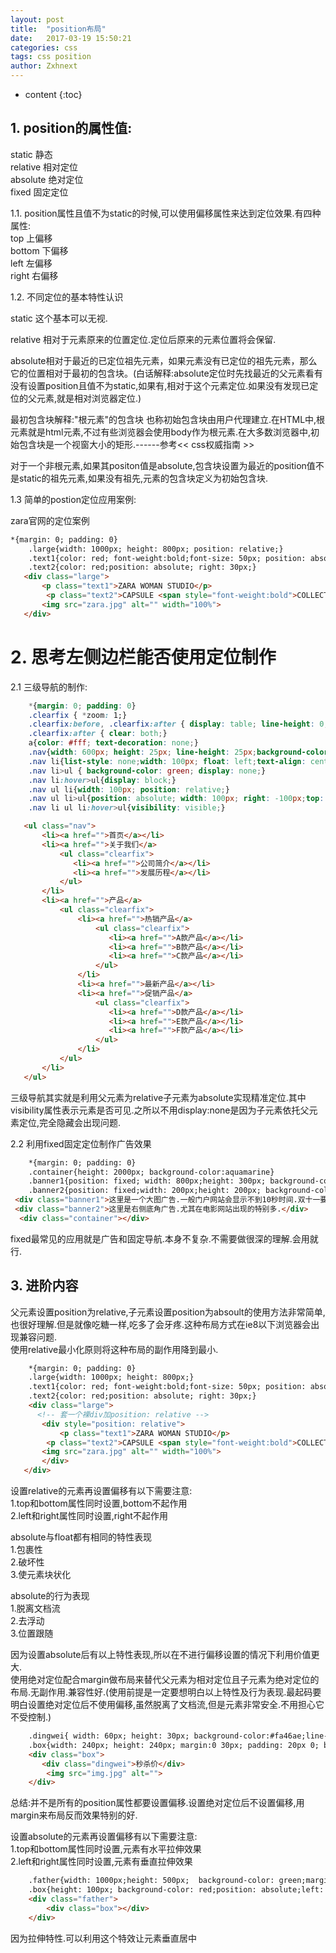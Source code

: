 ```yaml
---
layout: post
title:  "position布局"
date:   2017-03-19 15:50:21
categories: css
tags: css position
author: Zxhnext
---
```


* content
{:toc}
## 1. position的属性值:

static 静态  
relative 相对定位  
absolute 绝对定位  
fixed 固定定位  

1.1. position属性且值不为static的时候,可以使用偏移属性来达到定位效果.有四种属性:  
top 上偏移  
bottom 下偏移  
left 左偏移  
right 右偏移  



1.2. 不同定位的基本特性认识  

static 这个基本可以无视.  

relative 相对于元素原来的位置定位.定位后原来的元素位置将会保留.  

absolute相对于最近的已定位祖先元素，如果元素没有已定位的祖先元素，那么它的位置相对于最初的包含块。(白话解释:absolute定位时先找最近的父元素看有没有设置position且值不为static,如果有,相对于这个元素定位.如果没有发现已定位的父元素,就是相对浏览器定位.)  

最初包含块解释:"根元素"的包含块 也称初始包含块由用户代理建立.在HTML中,根元素就是html元素,不过有些浏览器会使用body作为根元素.在大多数浏览器中,初始包含块是一个视窗大小的矩形.------参考<< css权威指南 >>  

对于一个非根元素,如果其positon值是absolute,包含块设置为最近的position值不是static的祖先元素,如果没有祖先,元素的包含块定义为初始包含块.  

1.3 简单的postion定位应用案例:  

zara官网的定位案例  
```html
*{margin: 0; padding: 0}
    .large{width: 1000px; height: 800px; position: relative;}
    .text1{color: red; font-weight:bold;font-size: 50px; position: absolute; right: 30px; top: 30px;}
    .text2{color: red;position: absolute; right: 30px;}
   <div class="large">
       <p class="text1">ZARA WOMAN STUDIO</p>
        <p class="text2">CAPSULE <span style="font-weight:bold">COLLECTION /</span> 2016</p>
       <img src="zara.jpg" alt="" width="100%">
   </div>
```
# 2. 思考左侧边栏能否使用定位制作

2.1 三级导航的制作:  
```css
    *{margin: 0; padding: 0}
    .clearfix { *zoom: 1;} 
    .clearfix:before, .clearfix:after { display: table; line-height: 0; content: "";}
    .clearfix:after { clear: both;}
    a{color: #fff; text-decoration: none;}
    .nav{width: 600px; height: 25px; line-height: 25px;background-color: #08c;}
    .nav li{list-style: none;width: 100px; float: left;text-align: center;}
    .nav li>ul { background-color: green; display: none;}
    .nav li:hover>ul{display: block;}
    .nav ul li{width: 100px; position: relative;}
    .nav ul li>ul{position: absolute; width: 100px; right: -100px;top: 0; background-color: orange;visibility: hidden;}
    .nav li ul li:hover>ul{visibility: visible;}
```

```html
   <ul class="nav">
       <li><a href="">首页</a></li>
       <li><a href="">关于我们</a>
           <ul class="clearfix">
              <li><a href="">公司简介</a></li> 
              <li><a href="">发展历程</a></li> 
           </ul>
       </li>
       <li><a href="">产品</a>
           <ul class="clearfix">
               <li><a href="">热销产品</a>
                   <ul class="clearfix">
                      <li><a href="">A款产品</a></li> 
                      <li><a href="">B款产品</a></li> 
                      <li><a href="">C款产品</a></li> 
                   </ul>
               </li>
               <li><a href="">最新产品</a></li> 
               <li><a href="">促销产品</a>
                   <ul class="clearfix">
                      <li><a href="">D款产品</a></li> 
                      <li><a href="">E款产品</a></li> 
                      <li><a href="">F款产品</a></li> 
                   </ul>
               </li>
           </ul>
       </li>
   </ul>
```
三级导航其实就是利用父元素为relative子元素为absolute实现精准定位.其中visibility属性表示元素是否可见.之所以不用display:none是因为子元素依托父元素定位,完全隐藏会出现问题.  

2.2 利用fixed固定定位制作广告效果  
```html
    *{margin: 0; padding: 0}
    .container{height: 2000px; background-color:aquamarine}
    .banner1{position: fixed; width: 800px;height: 300px; background-color: antiquewhite; margin: auto; left: 0px; right: 0px;top: 50px;}
    .banner2{position: fixed;width: 200px;height: 200px; background-color: yellow;bottom: 0;right: 0;}
 <div class="banner1">这里是一个大图广告.一般门户网站会显示不到10秒时间.双十一要到了.这种广告随时会出现</div>
 <div class="banner2">这里是右侧底角广告.尤其在电影网站出现的特别多.</div>
  <div class="container"></div>
```
fixed最常见的应用就是广告和固定导航.本身不复杂.不需要做很深的理解.会用就行.

## 3. 进阶内容

父元素设置position为relative,子元素设置position为absoult的使用方法非常简单,也很好理解.但是就像吃糖一样,吃多了会牙疼.这种布局方式在ie8以下浏览器会出现兼容问题.  
使用relative最小化原则将这种布局的副作用降到最小.
```html
    *{margin: 0; padding: 0}
    .large{width: 1000px; height: 800px;}
    .text1{color: red; font-weight:bold;font-size: 50px; position: absolute; right: 30px; top: 30px;}
    .text2{color: red;position: absolute; right: 30px;}
    <div class="large">
      <!-- 套一个裸div加position: relative -->
       <div style="position: relative">
           <p class="text1">ZARA WOMAN STUDIO</p>
        <p class="text2">CAPSULE <span style="font-weight:bold">COLLECTION /</span> 2016</p>
       <img src="zara.jpg" alt="" width="100%">
       </div>
   </div>
```
设置relative的元素再设置偏移有以下需要注意:  
1.top和bottom属性同时设置,bottom不起作用  
2.left和right属性同时设置,right不起作用  

absolute与float都有相同的特性表现  
1.包裹性  
2.破坏性  
3.使元素块状化  

absolute的行为表现  
1.脱离文档流  
2.去浮动  
3.位置跟随  

因为设置absolute后有以上特性表现,所以在不进行偏移设置的情况下利用价值更大.  
使用绝对定位配合margin做布局来替代父元素为相对定位且子元素为绝对定位的布局.无副作用.兼容性好.(使用前提是一定要想明白以上特性及行为表现.最起码要明白设置绝对定位后不使用偏移,虽然脱离了文档流,但是元素非常安全.不用担心它不受控制.)
```html
    .dingwei{ width: 60px; height: 30px; background-color:#fa46ae;line-height: 30px;color: #fff;text-align: center;position: absolute; margin-top: -20px;margin-left:160px;}
    .box{width: 240px; height: 240px; margin:0 30px; padding: 20px 0; border: 2px solid red;}
    <div class="box">
       <div class="dingwei">秒杀价</div>
        <img src="img.jpg" alt="">
    </div>
```
总结:并不是所有的position属性都要设置偏移.设置绝对定位后不设置偏移,用margin来布局反而效果特别的好.

设置absolute的元素再设置偏移有以下需要注意:  
1.top和bottom属性同时设置,元素有水平拉伸效果  
2.left和right属性同时设置,元素有垂直拉伸效果 
```html
    .father{width: 1000px;height: 500px;  background-color: green;margin: 0 auto;position: relative;}
    .box{height: 100px; background-color: red;position: absolute;left: -100px;right: -100px;}
    <div class="father">
        <div class="box"></div>
    </div>
```
因为拉伸特性.可以利用这个特效让元素垂直居中